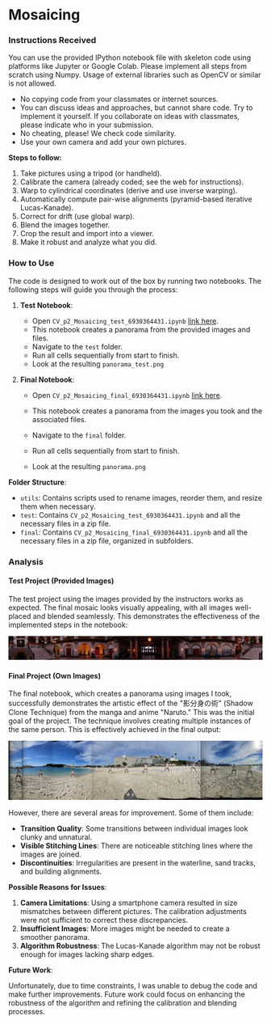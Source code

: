 # Mosaicing

### Instructions Received

You can use the provided IPython notebook file with skeleton code using platforms like Jupyter or Google Colab. Please implement all steps from scratch using Numpy. Usage of external libraries such as OpenCV or similar is not allowed.

- No copying code from your classmates or internet sources.
- You can discuss ideas and approaches, but cannot share code. Try to implement it yourself. If you collaborate on ideas with classmates, please indicate who in your submission.
- No cheating, please! We check code similarity.
- Use your own camera and add your own pictures.

**Steps to follow:**

1. Take pictures using a tripod (or handheld).
2. Calibrate the camera (already coded; see the web for instructions).
3. Warp to cylindrical coordinates (derive and use inverse warping).
4. Automatically compute pair-wise alignments (pyramid-based iterative Lucas-Kanade).
5. Correct for drift (use global warp).
6. Blend the images together.
7. Crop the result and import into a viewer.
8. Make it robust and analyze what you did.

### How to Use

The code is designed to work out of the box by running two notebooks. The following steps will guide you through the process:

1. **Test Notebook**:
    - Open `CV_p2_Mosaicing_test_6930364431.ipynb` [link here](test/CV_p2_Mosaicing_test_6930364431.ipynb).
    - This notebook creates a panorama from the provided images and files.
    - Navigate to the `test` folder.
    - Run all cells sequentially from start to finish.
    - Look at the resulting `panorama_test.png`

2. **Final Notebook**:
    - Open `CV_p2_Mosaicing_final_6930364431.ipynb` [link here](final/CV_p2_Mosaicing_final_6930364431.ipynb).

    - This notebook creates a panorama from the images you took and the associated files.
    - Navigate to the `final` folder.
    - Run all cells sequentially from start to finish.
    - Look at the resulting `panorama.png`

**Folder Structure**:

- `utils`: Contains scripts used to rename images, reorder them, and resize them when necessary.
- `test`: Contains `CV_p2_Mosaicing_test_6930364431.ipynb` and all the necessary files in a zip file.
- `final`: Contains `CV_p2_Mosaicing_final_6930364431.ipynb` and all the necessary files in a zip file, organized in subfolders.

### Analysis

#### Test Project (Provided Images)

The test project using the images provided by the instructors works as expected. The final mosaic looks visually appealing, with all images well-placed and blended seamlessly. This demonstrates the effectiveness of the implemented steps in the notebook:

![Test Panorama](test/panorama_test.png)

#### Final Project (Own Images)

The final notebook, which creates a panorama using images I took, successfully demonstrates the artistic effect of the "影分身の術" (Shadow Clone Technique) from the manga and anime "Naruto." This was the initial goal of the project. The technique involves creating multiple instances of the same person. This is effectively achieved in the final output:

![Final Panorama](final/panorama.png)

However, there are several areas for improvement. Some of them include:

- **Transition Quality**: Some transitions between individual images look clunky and unnatural.
- **Visible Stitching Lines**: There are noticeable stitching lines where the images are joined.
- **Discontinuities**: Irregularities are present in the waterline, sand tracks, and building alignments.

**Possible Reasons for Issues**:

1. **Camera Limitations**: Using a smartphone camera resulted in size mismatches between different pictures. The calibration adjustments were not sufficient to correct these discrepancies.
2. **Insufficient Images**: More images might be needed to create a smoother panorama.
3. **Algorithm Robustness**: The Lucas-Kanade algorithm may not be robust enough for images lacking sharp edges.

**Future Work**:

Unfortunately, due to time constraints, I was unable to debug the code and make further improvements. Future work could focus on enhancing the robustness of the algorithm and refining the calibration and blending processes.
